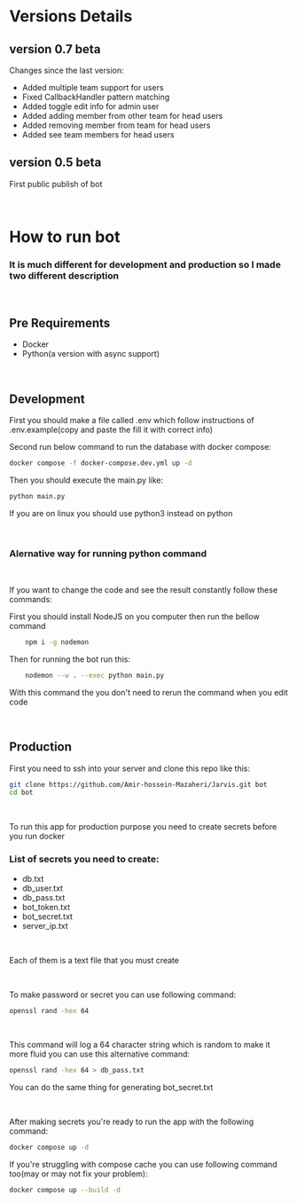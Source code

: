 # Versions Details

## version 0.7 beta

Changes since the last version:

<ul>
    <li>Added multiple team support for users</li>
    <li>Fixed CallbackHandler pattern matching</li>
    <li>Added toggle edit info for admin user</li>
    <li>Added adding member from other team for head users</li>
    <li>Added removing member from team for head users</li>
    <li>Added see team members for head users</li>
</ul>

## version 0.5 beta

First public publish of bot

<br>

# How to run bot

### It is much different for development and production so I made two different description

<br>

## Pre Requirements

<ul>
    <li>Docker</li>
    <li>Python(a version with async support)</li>
</ul>

<br>

## Development

First you should make a file called .env which follow instructions of .env.example(copy and paste the fill it with correct info)

Second run below command to run the database with docker compose:

```bash
docker compose -f docker-compose.dev.yml up -d
```

Then you should execute the main.py like:

```bash
python main.py
```

If you are on linux you should use python3 instead on python

<br>

### Alernative way for running python command

<br>

If you want to change the code and see the result constantly follow these commands:

First you should install NodeJS on you computer then run the bellow command

```bash
    npm i -g nodemon
```

Then for running the bot run this:

```bash
    nodemon --w . --exec python main.py
```

With this command the you don't need to rerun the command when you edit code

<br>

## Production

First you need to ssh into your server and clone this repo like this:

```bash
git clone https://github.com/Amir-hossein-Mazaheri/Jarvis.git bot
cd bot
```

<br>

To run this app for production purpose you need to create secrets before you run docker

### List of secrets you need to create:

<ul>
    <li>db.txt</li>
    <li>db_user.txt</li>
    <li>db_pass.txt</li>
    <li>bot_token.txt</li>
    <li>bot_secret.txt</li>
    <li>server_ip.txt</li>
</ul>

<br>

Each of them is a text file that you must create

<br>

To make password or secret you can use following command:

```bash
openssl rand -hex 64
```

<br>

This command will log a 64 character string which is random to make it more fluid you can use this alternative command:

```bash
openssl rand -hex 64 > db_pass.txt
```

You can do the same thing for generating bot_secret.txt

<br>

After making secrets you're ready to run the app with the following command:

```bash
docker compose up -d
```

If you're struggling with compose cache you can use following command too(may or may not fix your problem):

```bash
docker compose up --build -d
```
